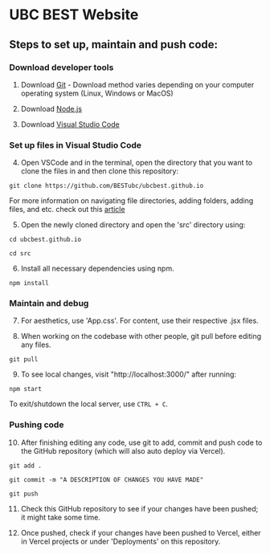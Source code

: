 # UBC BEST Website

## Steps to set up, maintain and push code:

### Download developer tools

1. Download [Git](https://git-scm.com/downloads/) - Download method varies depending on your computer operating system (Linux, Windows or MacOS)

2. Download [Node.js](https://nodejs.org/en/download)

3. Download [Visual Studio Code](https://code.visualstudio.com/Download)

### Set up files in Visual Studio Code

4. Open VSCode and in the terminal, open the directory that you want to clone the files in and then clone this repository:

`git clone https://github.com/BESTubc/ubcbest.github.io`

For more information on navigating file directories, adding folders, adding files, and etc. check out this [article](https://gomakethings.com/navigating-the-file-system-with-terminal/#:~:text=Type%20the%20cd%20command%2C%20followed,you%20want%20to%20navigate%20to.&text=Paths%20are%20relative%20to%20the,the%20currently%20logged%20in%20user.)

5. Open the newly cloned directory and open the 'src' directory using:

`cd ubcbest.github.io`

`cd src`

6. Install all necessary dependencies using npm.

`npm install`

### Maintain and debug

7. For aesthetics, use 'App.css'. For content, use their respective .jsx files.

8. When working on the codebase with other people, git pull before editing any files.

`git pull`

9. To see local changes, visit "http://localhost:3000/" after running:

`npm start`

To exit/shutdown the local server, use `CTRL + C`.

### Pushing code

10. After finishing editing any code, use git to add, commit and push code to the GitHub repository (which will also auto deploy via Vercel).

`git add .`

`git commit -m "A DESCRIPTION OF CHANGES YOU HAVE MADE"`

`git push`

11. Check this GitHub repository to see if your changes have been pushed; it might take some time.

12. Once pushed, check if your changes have been pushed to Vercel, either in Vercel projects or under 'Deployments' on this repository.
